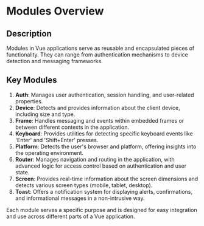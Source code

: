 
# Modules Overview

## Description
Modules in Vue applications serve as reusable and encapsulated pieces of functionality. They can range from authentication mechanisms to device detection and messaging frameworks.

## Key Modules
1. **Auth**: Manages user authentication, session handling, and user-related properties.
2. **Device**: Detects and provides information about the client device, including size and type.
3. **Frame**: Handles messaging and events within embedded frames or between different contexts in the application.
4. **Keyboard**: Provides utilities for detecting specific keyboard events like 'Enter' and 'Shift+Enter' presses.
5. **Platform**: Detects the user's browser and platform, offering insights into the operating environment.
6. **Router**: Manages navigation and routing in the application, with advanced logic for access control based on authentication and user state.
7. **Screen**: Provides real-time information about the screen dimensions and detects various screen types (mobile, tablet, desktop).
8. **Toast**: Offers a notification system for displaying alerts, confirmations, and informational messages in a non-intrusive way.

Each module serves a specific purpose and is designed for easy integration and use across different parts of a Vue application.